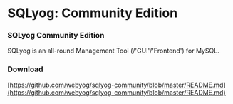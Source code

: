 # SQLyog: Community Edition

### SQLyog Community Edition

SQLyog is an all-round Management Tool (/'GUI'/'Frontend') for MySQL.

### Download

[https://github.com/webyog/sqlyog-community/blob/master/README.md](https://github.com/webyog/sqlyog-community/blob/master/README.md)